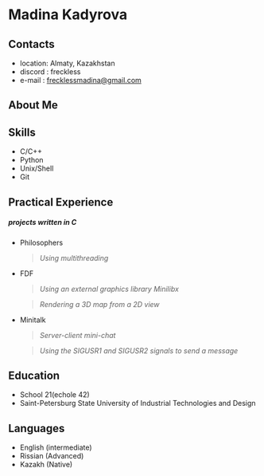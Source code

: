 # Madina Kadyrova

## Contacts
* location: Almaty, Kazakhstan
* discord : freckless
* e-mail  : frecklessmadina@gmail.com

## About Me

## Skills
* C/C++
* Python
* Unix/Shell
* Git

## Practical Experience
##### **projects written in C**
* Philosophers
    >*Using multithreading*

* FDF
    >*Using an external graphics library Minilibx*
    
    >*Rendering a 3D map from a 2D view* 

* Minitalk
    >*Server-client mini-chat*

    >*Using the SIGUSR1 and SIGUSR2 signals to send a message*

## Education
* School 21(echole 42)
* Saint-Petersburg State University of Industrial Technologies and Design

## Languages
* English (intermediate)
* Rissian (Advanced)
* Kazakh (Native)
